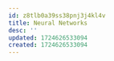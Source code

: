 ```yaml
---
id: z8tlb0a39ss38pnj3j4kl4v
title: Neural Networks
desc: ''
updated: 1724626533094
created: 1724626533094
---
```


